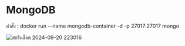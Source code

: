 # MongoDB


คำสั่ง :  docker run --name mongodb-container -d -p 27017:27017 mongo

![สกรีนช็อต 2024-09-20 223016](https://github.com/user-attachments/assets/906c2ebb-11b9-43f3-a029-2ffb918a0b5f)
